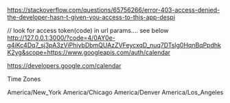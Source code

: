 https://stackoverflow.com/questions/65756266/error-403-access-denied-the-developer-hasn-t-given-you-access-to-this-app-despi

// look for access token(code) in url params.... see below
http://127.0.0.1:3000/?code=4/0AY0e-g4iKc4Dq7_sj3pA3zViPhiybDbmQUAzZVFeycxqD_nuq7DTslg0HqnBqPpdhkK2yg&scope=https://www.googleapis.com/auth/calendar

https://developers.google.com/calendar


Time Zones

America/New_York
America/Chicago
America/Denver
America/Los_Angeles 
